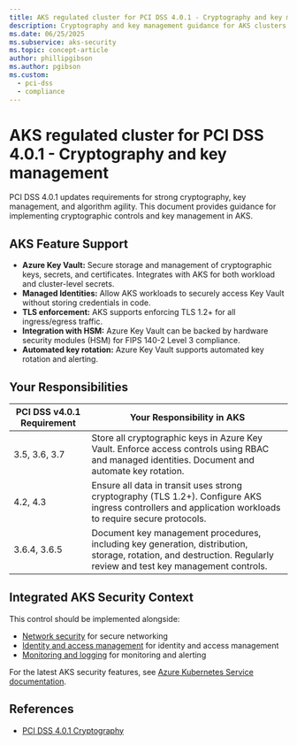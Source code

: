 ```yaml
---
title: AKS regulated cluster for PCI DSS 4.0.1 - Cryptography and key management
description: Cryptography and key management guidance for AKS clusters.
ms.date: 06/25/2025
ms.subservice: aks-security
ms.topic: concept-article
author: phillipgibson
ms.author: pgibson
ms.custom:
  - pci-dss
  - compliance
---
```


# AKS regulated cluster for PCI DSS 4.0.1 - Cryptography and key management

PCI DSS 4.0.1 updates requirements for strong cryptography, key management, and algorithm agility. This document provides guidance for implementing cryptographic controls and key management in AKS.


## AKS Feature Support

- **Azure Key Vault:** Secure storage and management of cryptographic keys, secrets, and certificates. Integrates with AKS for both workload and cluster-level secrets.
- **Managed Identities:** Allow AKS workloads to securely access Key Vault without storing credentials in code.
- **TLS enforcement:** AKS supports enforcing TLS 1.2+ for all ingress/egress traffic.
- **Integration with HSM:** Azure Key Vault can be backed by hardware security modules (HSM) for FIPS 140-2 Level 3 compliance.
- **Automated key rotation:** Azure Key Vault supports automated key rotation and alerting.

## Your Responsibilities

| PCI DSS v4.0.1 Requirement | Your Responsibility in AKS |
|----------------------------|---------------------------|
| 3.5, 3.6, 3.7              | Store all cryptographic keys in Azure Key Vault. Enforce access controls using RBAC and managed identities. Document and automate key rotation. |
| 4.2, 4.3                   | Ensure all data in transit uses strong cryptography (TLS 1.2+). Configure AKS ingress controllers and application workloads to require secure protocols. |
| 3.6.4, 3.6.5               | Document key management procedures, including key generation, distribution, storage, rotation, and destruction. Regularly review and test key management controls. |

## Integrated AKS Security Context

This control should be implemented alongside:
- [Network security](pci-dss-network.md) for secure networking
- [Identity and access management](pci-dss-identity.md) for identity and access management
- [Monitoring and logging](pci-dss-monitor.md) for monitoring and alerting

For the latest AKS security features, see [Azure Kubernetes Service documentation](/azure/aks/).

## References
- [PCI DSS 4.0.1 Cryptography](https://www.pcisecuritystandards.org/)

